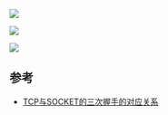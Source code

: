 ![](/static/images/2006/p006.jpg)

![](/static/images/2006/p007.png)

![](/static/images/2006/p008.png)


## 参考

- [TCP与SOCKET的三次握手的对应关系](https://blog.csdn.net/lvyuan30276/article/details/50458572)
